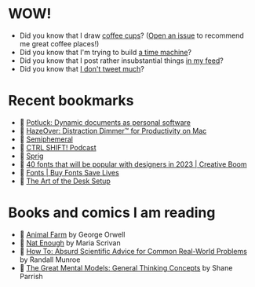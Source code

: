# WOW!

- Did you know that I draw [coffee cups](https://papercups.mamuso.net/)? ([Open an issue](https://github.com/mamuso/papercups/issues) to recommend me great coffee places!)
- Did you know that I'm trying to build [a time machine](https://github.com/mamuso/fluxcapacitor)?
- Did you know that I post rather insubstantial things [in my feed](https://feed.mamuso.net/)?
- Did you know that [I don't tweet much](https://twitter.com/mamuso)?

# Recent bookmarks

- 👀 [Potluck: Dynamic documents as personal software](https://www.inkandswitch.com/potluck/)
- 👀 [HazeOver: Distraction Dimmer™ for Productivity on Mac](https://hazeover.com/)
- 👀 [Semiphemeral](https://semiphemeral.com/)
- 👀 [CTRL SHIFT! Podcast](https://podcast.humbleteam.com/)
- 👀 [Sprig](https://sprig.hackclub.com/)
- 👀 [40 fonts that will be popular with designers in 2023 | Creative Boom](https://www.creativeboom.com/resources/top-40-fonts-in-2023/)
- 👀 [Fonts | Buy Fonts Save Lives](https://buyfontssavelives.com/fonts/)
- 👀 [The Art of the Desk Setup](https://arun.is/blog/desk-setup/)


# Books and comics I am reading

- 📘 [Animal Farm](https://www.goodreads.com/book/show/8349198) by George Orwell
- 📘 [Nat Enough](https://www.goodreads.com/book/show/45714795) by Maria Scrivan
- 📘 [How To: Absurd Scientific Advice for Common Real-World Problems](https://www.goodreads.com/book/show/43851501) by Randall Munroe
- 📘 [The Great Mental Models: General Thinking Concepts](https://www.goodreads.com/book/show/58103132) by Shane Parrish

